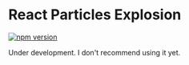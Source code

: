 # React Particles Explosion

[![npm version](https://img.shields.io/npm/v/react-particles-explosion.svg?style=flat-square)](https://www.npmjs.com/package/react-particles-explosion)


Under development. I don't recommend using it yet.